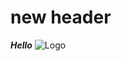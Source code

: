 # new header
***Hello***
![Logo](https://cdn.discordapp.com/attachments/651363519479939075/1307571078952128594/benefites-of-pinapple-alt1-1440x810.png?ex=673ac9f6&is=67397876&hm=cffb6cb2ffd0f68289d35b04e85840d137749b78046e8f9705a5181482d5d2e3&)